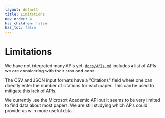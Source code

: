 ```yaml
---
layout: default
title: Limitations
nav_order: 4
has_children: false
has_toc: false
---
```

# Limitations

We have not integrated many APIs yet. [`docs/APIs.md`](APIs.md) includes a list of APIs we are considering with their pros and cons. 

The CSV and JSON input formats have a "Citations" field where one can directly enter the number of citations for each paper. This can be used to mitigate this lack of APIs. 

We currently use the Microsoft Academic API but it seems to be very limited to find data about most papers. We are still studying which APIs could provide us with more useful data.




<!-- Generated with mdsplit: https://github.com/alandefreitas/mdsplit -->
